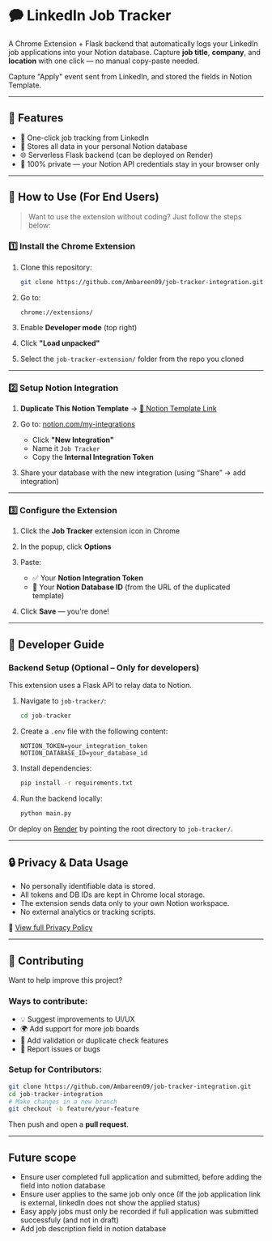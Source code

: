 # 🗭 LinkedIn Job Tracker

A Chrome Extension + Flask backend that automatically logs your LinkedIn job applications into your Notion database.
Capture **job title**, **company**, and **location** with one click — no manual copy-paste needed.

Capture "Apply" event sent from LinkedIn, and stored the fields in Notion Template.

---

## 📌 Features

* 👡 One-click job tracking from LinkedIn
* 🧠 Stores all data in your personal Notion database
* 🌐 Serverless Flask backend (can be deployed on Render)
* 🔐 100% private — your Notion API credentials stay in your browser only

---

## 🚀 How to Use (For End Users)

> Want to use the extension without coding? Just follow the steps below:

### 1️⃣ Install the Chrome Extension

1. Clone this repository:

   ```bash
   git clone https://github.com/Ambareen09/job-tracker-integration.git
   ```

2. Go to:

   ```
   chrome://extensions/
   ```

3. Enable **Developer mode** (top right)

4. Click **"Load unpacked"**

5. Select the `job-tracker-extension/` folder from the repo you cloned

---

### 2️⃣ Setup Notion Integration

1. **Duplicate This Notion Template**
   → [📄 Notion Template Link](https://warm-bow-beb.notion.site/Job-Tracker-Integration-with-LinkedIn-template-22824df94f24800d9e60d488eaf6fbc4)

2. Go to: [notion.com/my-integrations](https://www.notion.com/my-integrations)

   * Click **"New Integration"**
   * Name it `Job Tracker`
   * Copy the **Internal Integration Token**

3. Share your database with the new integration (using “Share” → add integration)

---

### 3️⃣ Configure the Extension

1. Click the **Job Tracker** extension icon in Chrome

2. In the popup, click **Options**

3. Paste:

   * ✅ Your **Notion Integration Token**
   * 📂 Your **Notion Database ID** (from the URL of the duplicated template)

4. Click **Save** — you're done!

---

## 💠 Developer Guide

### Backend Setup (Optional – Only for developers)

This extension uses a Flask API to relay data to Notion.

1. Navigate to `job-tracker/`:

   ```bash
   cd job-tracker
   ```

2. Create a `.env` file with the following content:

   ```
   NOTION_TOKEN=your_integration_token
   NOTION_DATABASE_ID=your_database_id
   ```

3. Install dependencies:

   ```bash
   pip install -r requirements.txt
   ```

4. Run the backend locally:

   ```bash
   python main.py
   ```

Or deploy on [Render](https://render.com/) by pointing the root directory to `job-tracker/`.

---

## 🔒 Privacy & Data Usage

* No personally identifiable data is stored.
* All tokens and DB IDs are kept in Chrome local storage.
* The extension sends data only to your own Notion workspace.
* No external analytics or tracking scripts.

📄 [View full Privacy Policy](https://www.notion.so/Privacy-Policy-for-LinkedIn-Job-Tracker-Chrome-Extension-22824df94f2480d6b791d2ce664dec47)

---

## 🤝 Contributing

Want to help improve this project?

### Ways to contribute:

* 💡 Suggest improvements to UI/UX
* 🌍 Add support for more job boards
* 🧪 Add validation or duplicate check features
* 🐞 Report issues or bugs

### Setup for Contributors:

```bash
git clone https://github.com/Ambareen09/job-tracker-integration.git
cd job-tracker-integration
# Make changes in a new branch
git checkout -b feature/your-feature
```

Then push and open a **pull request**.

---
## Future scope

* Ensure user completed full application and submitted, before adding the field into notion database
* Ensure user applies to the same job only once (If the job application link is external, linkedIn does not show the applied status)
* Easy apply jobs must only be recorded if full application was submitted successfuly (and not in draft)
* Add job description field in notion database



